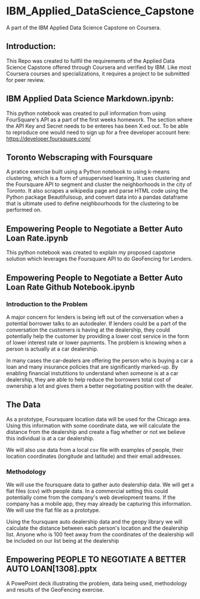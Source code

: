 # IBM_Applied_DataScience_Capstone
A part of the IBM Applied Data Science Capstone on Coursera.



## Introduction:

This Repo was created to fullfil the requirements of the Applied Data Science Capstone offered through Coursera and verified by IBM. Like most Coursera courses and specializations, it requires a project to be submitted for peer review.



## IBM Applied Data Science Markdown.ipynb:

This python notebook was created to pull information from using FourSquare's API as a part of the first weeks homework. The section where the API Key and Secret needs to be enteres has been X:ed out. To be able to reproduce one would need to sign up for a free developer account here:
https://developer.foursquare.com/

## Toronto Webscraping with Foursquare


A pratice exercise built using a Python notebook to using k-means clustering, which is a form of unsupervised learning. It uses clustering and the Foursquare API to segment and cluster the neighborhoods in the city of Toronto. 
It also scrapes a wikipedia page and parse HTML code using the Python package Beautifulsoup, and convert data into a pandas dataframe that is ultimate used to define neighbourhoods for the clustering to be performed on.



## Empowering People to Negotiate a Better Auto Loan Rate.ipynb
This python notebook was created to explain my proposed capstone solution which leverages the Foursquare API to do GeoFencing for Lenders.


## Empowering People to Negotiate a Better Auto Loan Rate Github Notebook.ipynb


### Introduction to the Problem
A major concern for lenders is being left out of the conversation when a potential borrower talks to an autodealer. If lenders could be a part of the conversation the customers is having at the dealership, they could potentially help the customer by providing a lower cost service in the form of lower interest rate or lower payments. The problem is knowing when a person is actually at a car dealership.

In many cases the car-dealers are offering the person who is buying a car a loan and many insurance policies that are significantly marked-up. By enabling financial instutitions to understand when someone is at a car dealership, they are able to help reduce the borrowers total cost of ownership a lot and gives them a better negotiating position with the dealer.

## The Data
As a prototype, Foursquare location data will be used for the Chicago area. Using this information with some coordinate data, we will calculate the distance from the dealership and create a flag whether or not we believe this individual is at a car dealership.

We will also use data from a local csv file with examples of people, their location coordinates (longitude and latitude) and their email addresses.

### Methodology
We will use the foursquare data to gather auto dealership data. We will get a flat files (csv) with people data. In a commercial setting this could potentially come from the company's web development teams. If the company has a mobile app, they may already be capturing this information. We will use the flat file as a prototype.

Using the foursquare auto dealership data and the geopy library we will calculate the distance between each person's location and the dealership list. Anyone who is 100 feet away from the coordinates of the dealership will be included on our list being at the dealership


## Empowering PEOPLE TO NEGOTIATE A BETTER AUTO LOAN[1308].pptx

A PowePoint deck illustrating the problem, data being used, methodology and results of the GeoFencing exercise.




